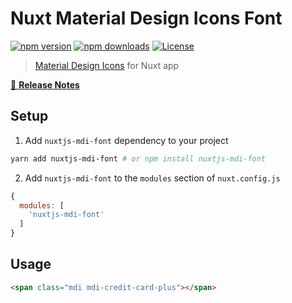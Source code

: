 # Nuxt Material Design Icons Font

[![npm version][npm-version-src]][npm-version-href]
[![npm downloads][npm-downloads-src]][npm-downloads-href]
[![License][license-src]][license-href]

> [Material Design Icons](https://materialdesignicons.com) for Nuxt app

[📖 **Release Notes**](./CHANGELOG.md)

## Setup

1. Add `nuxtjs-mdi-font` dependency to your project

```bash
yarn add nuxtjs-mdi-font # or npm install nuxtjs-mdi-font
```

2. Add `nuxtjs-mdi-font` to the `modules` section of `nuxt.config.js`

```js
{
  modules: [
    'nuxtjs-mdi-font'
  ]
}
```

## Usage

```html
<span class="mdi mdi-credit-card-plus"></span>
```

<!-- Badges -->
[npm-version-src]: https://img.shields.io/npm/v/nuxtjs-mdi-font/latest.svg?style=flat-square
[npm-version-href]: https://npmjs.com/package/nuxtjs-mdi-font

[npm-downloads-src]: https://img.shields.io/npm/dt/nuxtjs-mdi-font.svg?style=flat-square
[npm-downloads-href]: https://npmjs.com/package/nuxtjs-mdi-font

[license-src]: https://img.shields.io/npm/l/nuxtjs-mdi-font.svg?style=flat-square
[license-href]: https://npmjs.com/package/nuxtjs-mdi-font
